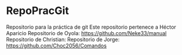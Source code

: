 # RepoPracGit
Repositorio para la práctica de git
Este repositorio pertenece a Héctor Aparicio
Repositorio de Oyola: https://github.com/Neke33/manual 
Repositorio de Christian: 
Repositorio de Jorge: https://github.com/Choc2056/Comandos

